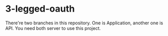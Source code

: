 # 3-legged-oauth

There're two branches in this repository. One is Application, another one is API. You need both server to use this project.